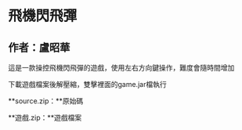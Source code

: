# 飛機閃飛彈
## 作者：盧昭華
這是一款操控飛機閃飛彈的遊戲，使用左右方向鍵操作，難度會隨時間增加

下載遊戲檔案後解壓縮，雙擊裡面的game.jar檔執行

**source.zip：**原始碼

**遊戲.zip：**遊戲檔案
